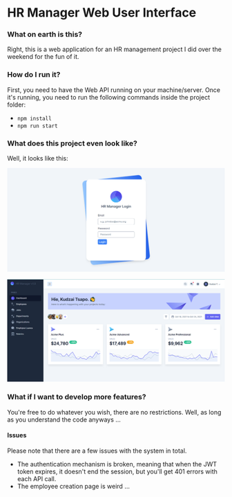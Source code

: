 # HR Manager Web User Interface

### What on earth is this?
Right, this is a web application for an HR management project I did over the weekend for the fun of it. 

### How do I run it?
First, you need to have the Web API running on your machine/server. Once it's running, you need to run the following commands inside the project folder:
- `npm install` 
- `npm run start`

### What does this project even look like?
Well, it looks like this:


![login page](https://raw.githubusercontent.com/kudzaitsapo/hr-manager-ui/main/screenshots/login-page.png)


![dashboard](https://raw.githubusercontent.com/kudzaitsapo/hr-manager-ui/main/screenshots/dashboard.png)


### What if I want to develop more features?
You're free to do whatever you wish, there are no restrictions. Well, as long as you understand the code anyways ...

#### Issues
Please note that there are a few issues with the system in total.
- The authentication mechanism is broken, meaning that when the JWT token expires, it doesn't end the session, but you'll get 401 errors with each API call.
- The employee creation page is weird ...
